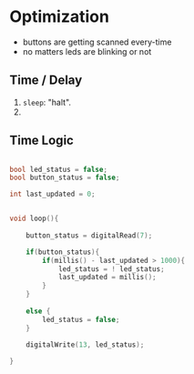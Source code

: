 # Optimization

- buttons are getting scanned every-time
- no matters leds are blinking or not

## Time / Delay

1. `sleep`: "halt".
2. 

## Time Logic

```cpp

bool led_status = false;
bool button_status = false;

int last_updated = 0;


void loop(){
    
    button_status = digitalRead(7);

    if(button_status){
        if(millis() - last_updated > 1000){
            led_status = ! led_status;
            last_updated = millis();
        }
    }
    
    else {
        led_status = false;
    }

    digitalWrite(13, led_status);
    
}

```